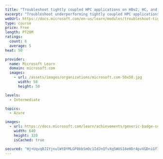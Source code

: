 ```yaml
---
title: "Troubleshoot tightly coupled HPC applications on HBv2, HC, and HB series virtual machines"
excerpt: "Troubleshoot underperforming tightly coupled HPC applications and runtime failures."
webUrl: https://docs.microsoft.com/en-us/learn/modules/troubleshoot-tightly-coupled-hpc-apps/
type: course
price: Free
length: PT28M
ratings:
  count: 6
  average: 5
heat: 50

provider:
  name: Microsoft Learn
  domain: microsoft.com
  images:
    - url: /assets/images/organizations/microsoft.com-50x50.jpg
      width: 50
      height: 50

levels:
  - Intermediate

topics:
  - Azure

images:
  - url: https://docs.microsoft.com/learn/achievements/generic-badge-social.png
    width: 640
    height: 320
    isCached: true

secured: "Hj+UqvqBJ1YjnulWtDYMLGP8kbSmOc1IdJnQfvXq5WUS18eHDr4pvVGDniGfIMGIvqBq1mj14cNu/czNtNAxBE4rah3E0kTA19UlFmmsl2irDXnWTJ0lVplyWwpdbNzACzbB6lVVtCT+pRIQiJ/KTI9y+0R1BsJKw0Z7Vcjk6TGRbDGxiW6RS1jPoFZp8TEutKv9iS9aaTtehy3J5LTlMt+qpw45S4XKSW1UoT3eBn4Wmd7TAulfJMKfR6ScV4Z4pfoNqlQ/bEH85jsv6VXkTU0heegknruZF0yN9cgRPpuXjMfDjeY+nbhoDs9RXnUQr/WFUeoal/+ulgIOkFK2lfWrMIV/BrfRpc7QC2Dii+8TBlws604bZNTLr4KHowBG1hhIeLcmMvTj5f4R9WAlBBWygWhHAvzUrt40I5yj7zo=;Jgtj21FgJDRRWmsXLiuD2Q=="
---
```


